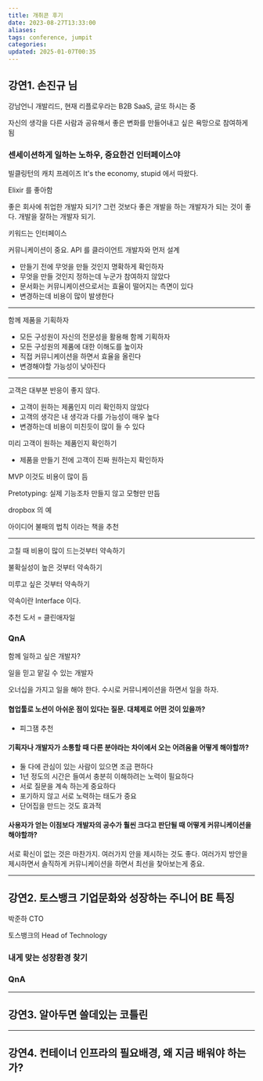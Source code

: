 ```yaml
---
title: 개취콘 후기
date: 2023-08-27T13:33:00
aliases: 
tags: conference, jumpit
categories: 
updated: 2025-01-07T00:35
---
```


## 강연1. 손진규 님

강남언니 개발리드, 현재 리플로우라는 B2B SaaS, 글또 하시는 중

자신의 생각을 다른 사람과 공유해서 좋은 변화를 만들어내고 싶은 욕망으로 참여하게 됨

### 센세이션하게 일하는 노하우, 중요한건 인터페이스야

빌클링턴의 캐치 프레이즈 It's the economy, stupid 에서 따왔다.

Elixir 를 좋아함

좋은 회사에 취업한 개발자 되기? 그런 것보다 좋은 개발을 하는 개발자가 되는 것이 좋다. 개발을 잘하는 개발자 되기.

키워드는 인터페이스

커뮤니케이션이 중요. API 를 클라이언트 개발자와 먼저 설계

- 만들기 전에 무엇을 만들 것인지 명확하게 확인하자
- 무엇을 만들 것인지 정하는데 누군가 참여하지 않았다
- 문서화는 커뮤니케이션으로서는 효율이 떨어지는 측면이 있다
- 변경하는데 비용이 많이 발생한다

---

함께 제품을 기획하자

- 모든 구성원이 자신의 전문성을 활용해 함께 기획하자
- 모든 구성원의 제품에 대한 이해도를 높이자
- 직접 커뮤니케이션을 하면서 효율을 올린다
- 변경해야할 가능성이 낮아진다

---

고객은 대부분 반응이 좋지 않다.

- 고객이 원하는 제품인지 미리 확인하지 않았다
- 고객의 생각은 내 생각과 다를 가능성이 매우 높다
- 변경하는데 비용이 미친듯이 많이 들 수 있다

미리 고객이 원하는 제품인지 확인하기

- 제품을 만들기 전에 고객이 진짜 원하는지 확인하자

MVP 이것도 비용이 많이 듬

Pretotyping: 실제 기능조차 만들지 않고 모형만 만듬

dropbox 의 예

아이디어 불패의 법칙 이라는 책을 추천

---

고칠 때 비용이 많이 드는것부터 약속하기

불확실성이 높은 것부터 약속하기

미루고 싶은 것부터 약속하기

약속이란 Interface 이다.

추천 도서 = 클린애자일

### QnA

함께 일하고 싶은 개발자?

일을 믿고 맡길 수 있는 개발자

오너십을 가지고 일을 해야 한다. 수시로 커뮤니케이션을 하면서 일을 하자.

#### 협업툴로 노션이 아쉬운 점이 있다는 질문. 대체제로 어떤 것이 있을까?

- 피그잼 추천

#### 기획자나 개발자가 소통할 때 다른 분야라는 차이에서 오는 어려움을 어떻게 해야할까?

- 둘 다에 관심이 있는 사람이 있으면 조금 편하다
- 1년 정도의 시간은 들여서 충분히 이해하려는 노력이 필요하다
- 서로 질문을 계속 하는게 중요하다
- 포기하지 않고 서로 노력하는 태도가 중요
- 단어집을 만드는 것도 효과적

#### 사용자가 얻는 이점보다 개발자의 공수가 훨씬 크다고 판단될 때 어떻게 커뮤니케이션을 해야할까?

서로 확신이 없는 것은 마찬가지. 여러가지 안을 제시하는 것도 좋다. 여러가지 방안을 제시하면서 솔직하게 커뮤니케이션을 하면서 최선을 찾아보는게 중요.

---

## 강연2. 토스뱅크 기업문화와 성장하는 주니어 BE 특징

박준하 CTO

토스뱅크의 Head of Technology

### 내게 맞는 성장환경 찾기



### QnA

---

## 강연3. 알아두면 쓸데있는 코틀린

---

## 강연4. 컨테이너 인프라의 필요배경, 왜 지금 배워야 하는가?

